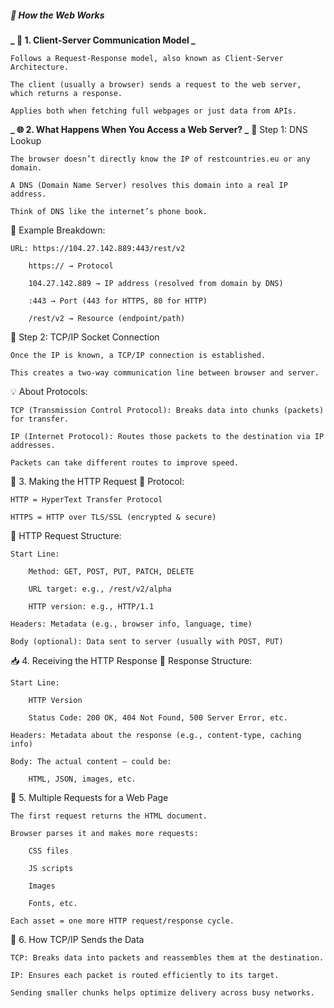 ##### 🧠 How the Web Works

**_ 🔁 1. Client-Server Communication Model _**

    Follows a Request-Response model, also known as Client-Server Architecture.

    The client (usually a browser) sends a request to the web server, which returns a response.

    Applies both when fetching full webpages or just data from APIs.

**_ 🌐 2. What Happens When You Access a Web Server? _**
📍 Step 1: DNS Lookup

    The browser doesn’t directly know the IP of restcountries.eu or any domain.

    A DNS (Domain Name Server) resolves this domain into a real IP address.

    Think of DNS like the internet’s phone book.

🧠 Example Breakdown:

    URL: https://104.27.142.889:443/rest/v2

        https:// → Protocol

        104.27.142.889 → IP address (resolved from domain by DNS)

        :443 → Port (443 for HTTPS, 80 for HTTP)

        /rest/v2 → Resource (endpoint/path)

🔗 Step 2: TCP/IP Socket Connection

    Once the IP is known, a TCP/IP connection is established.

    This creates a two-way communication line between browser and server.

💡 About Protocols:

    TCP (Transmission Control Protocol): Breaks data into chunks (packets) for transfer.

    IP (Internet Protocol): Routes those packets to the destination via IP addresses.

    Packets can take different routes to improve speed.

📡 3. Making the HTTP Request
🔐 Protocol:

    HTTP = HyperText Transfer Protocol

    HTTPS = HTTP over TLS/SSL (encrypted & secure)

🧾 HTTP Request Structure:

    Start Line:

        Method: GET, POST, PUT, PATCH, DELETE

        URL target: e.g., /rest/v2/alpha

        HTTP version: e.g., HTTP/1.1

    Headers: Metadata (e.g., browser info, language, time)

    Body (optional): Data sent to server (usually with POST, PUT)

📥 4. Receiving the HTTP Response
🧾 Response Structure:

    Start Line:

        HTTP Version

        Status Code: 200 OK, 404 Not Found, 500 Server Error, etc.

    Headers: Metadata about the response (e.g., content-type, caching info)

    Body: The actual content — could be:

        HTML, JSON, images, etc.

🧱 5. Multiple Requests for a Web Page

    The first request returns the HTML document.

    Browser parses it and makes more requests:

        CSS files

        JS scripts

        Images

        Fonts, etc.

    Each asset = one more HTTP request/response cycle.

🚚 6. How TCP/IP Sends the Data

    TCP: Breaks data into packets and reassembles them at the destination.

    IP: Ensures each packet is routed efficiently to its target.

    Sending smaller chunks helps optimize delivery across busy networks.
